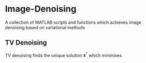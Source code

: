 # Image-Denoising
A collection of MATLAB scripts and functions which achieves image denoising based on variational methods

## TV Denoising
TV denoising finds the unique solution $\mathbf{x}^*$ which minimises
```math

```
<!--stackedit_data:
eyJoaXN0b3J5IjpbLTE3NTc4NTkwOTAsLTI0NjYxNzc4Ml19
-->
